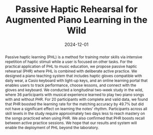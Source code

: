 ---
title: "Passive Haptic Rehearsal for Augmented Piano Learning in the Wild"
teaser: "/images/passivehapticlearning-4.jpg"
date: "2024-12-01"
collection: publications
authors: " <b>Tan Gemicioglu</b>, Elijah Hopper, Brahmi Dwivedi, Richa Kulkarni, Asha Bhandarkar, Priyanka Rajan, Nathan Eng, Adithya Ramanujam, Charles Ramey, Scott M. Gilliland, Celeste Mason, Caitlyn Seim, Thad Starner"
venue: "Proceedings of the ACM on Interactive, Mobile, Wearable and Ubiquitous Technologies, Volume 8, Issue 4"
abstract: "Passive haptic learning (PHL) is a method for training motor skills via intensive repetition of haptic stimuli while a user is focused on other tasks. For the practical application of PHL to music education, we propose passive haptic rehearsal (PHR) where PHL is combined with deliberate active practice. We designed a piano teaching system that includes haptic gloves compatible with daily wear, a Casio keyboard with light-up keys, and an online learning portal that enables users to track performance, choose lessons, and connect with the gloves and keyboard.  We conducted a longitudinal two-week study in the wild, where 36 participants with musical experience learned to play two piano songs with and without PHR. For 20 participants with complete and valid data, we found that PHR boosted the learning rate for the matching accuracy by 49.7% but did not have a significant effect on learning the notes' rhythm. Participants across all skill levels in the study require approximately two days less to reach mastery on the songs practiced when using PHR. We also confirmed that PHR boosts recall between active practice sessions. We hope that our results and system will enable the deployment of PHL beyond the laboratory."
link: "/files/papers/PHL_IMWUT_2024.pdf"
category: full-paper
tags: [haptics, piano, learning, implicit-interfaces]
links:
- [doi, doi, https://doi.org/10.1145/3699748]
- [paper, pdf, /files/papers/PHL_IMWUT_2024.pdf]
---